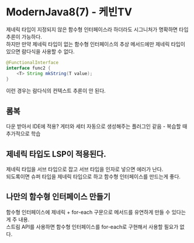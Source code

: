 # ModernJava8(7) - 케빈TV

제네릭 타입이 지정되지 않은 함수형 인터페이스라 하더라도 시그니처가 명확하면 타입 추론이 가능하다.  
하지만 만약 제네릭 타입이 없는 함수형 인터페이스의 추상 메서드에만 제네릭 타입이 있으면 람다식을 사용할 수 없다.  
```java
@FunctionalInterface
interface func2 {
	<T> String mkString(T value);
}
```
이런 경우는 람다식의 컨텍스트 추론이 안 된다.  

## 롬복
다운 받아서 IDE에 적용? 게터와 세터 자동으로 생성해주는 플러그인 같음 - 복습할 때 추가적으로 학습  

## 제네릭 타입도 LSP이 적용된다.
제네릭 타입을 서브 타입으로 잡고 서브 타입을 인자로 넣으면 에러가 난다.  
되도록이면 슈퍼 타입을 제네릭 타입으로 하고 함수형 인터페이스를 만드는게 좋다.  

## 나만의 함수형 인터페이스 만들기

함수형 인터페이스에 제네릭 + for-each 구문으로 메서드를 유연하게 만들 수 있다는 게 주 내용.  
스트림 API를 사용하면 함수형 인터페이스를 for-each로 구현해서 사용할 필요가 없다.  


